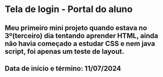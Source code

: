 # Tela de login - Portal do aluno

## Meu primeiro mini projeto quando estava no 3º(terceiro) dia tentando aprender HTML, ainda não havia começado a estudar CSS e nem java script, foi apenas um teste de layout.

## Data de início e término: 11/07/2024
